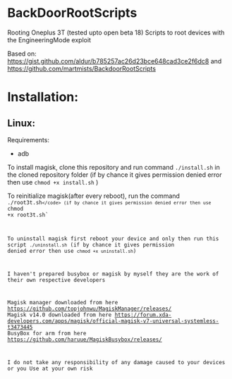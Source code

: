 # BackDoorRootScripts
Rooting Oneplus 3T (tested upto open beta 18)
Scripts to root devices with the EngineeringMode exploit


Based on: https://gist.github.com/aldur/b785257ac26d23bce648cad3ce2f6dc8
and https://github.com/martmists/BackdoorRootScripts

# Installation:

## Linux:

Requirements:

- adb

To install magisk, clone this repository and run command `./install.sh` in the cloned repository folder
(if by chance it gives permission denied error then use `chmod +x install.sh` )

To reinitialize magisk(after every reboot), run the command <code>./root3t.sh`</code>
(if by chance it gives permission denied error then use `chmod +x root3t.sh`

To uninstall magisk first reboot your device and only then run this script `./uninstall.sh`
(if by chance it gives permission denied error then use `chmod +x uninstall.sh`)

I haven't prepared busybox or magisk by myself they are the work of their own respective developers

Magisk manager downloaded from here https://github.com/topjohnwu/MagiskManager/releases/
Magisk v14.0 downloaded from here https://forum.xda-developers.com/apps/magisk/official-magisk-v7-universal-systemless-t3473445
BusyBox for arm from here https://github.com/haruue/MagiskBusybox/releases/

I do not take any responsibility of any damage caused to your devices or you
Use at your own risk

